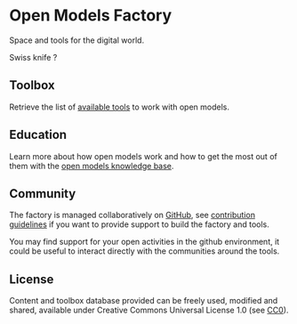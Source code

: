 # Open Models Factory

Space and tools for the digital world.

Swiss knife ?

## Toolbox

Retrieve the list of [available tools](toolbox/) to work with open models.

## Education

Learn more about how open models work and how to get the most out of them with the [open models knowledge
base](https://open-models.org).

## Community

The factory is managed collaboratively on [GitHub](https://github.com/Open-Models/Factory), see [contribution guidelines](contribute.md)
if you want to provide support to build the factory and tools.

You may find support for your open activities in the github environment, it could be useful to interact directly with
the communities around the tools.

## License

Content and toolbox database provided can be freely used, modified and shared,
available under Creative Commons Universal License 1.0 (see [CC0](https://creativecommons.org/publicdomain/zero/1.0/)).
